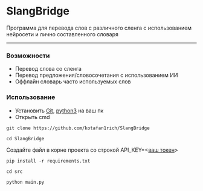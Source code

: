 # SlangBridge

Программа для перевода слов с различного сленга с использованием нейросети и лично составленного словаря

---

### Возможности
* Перевод слова со сленга
* Перевод предложения/словосочетания с использованием ИИ
* Оффлайн словарь часто используемых слов

### Использование
* Установить [Git](https://git-scm.com/downloads), [python3](https://www.python.org/downloads/) на ваш пк
* Открыть cmd
```plaintext
git clone https://github.com/kotafan1rich/SlangBridge
```
```plaintext
cd SlangBridge
```
Создайте файл в корне проекта со строкой API_KEY=<[ваш токен](https://gen-api.ru/account/api-tokens)>
```plaintext
pip install -r requirements.txt
```
```plaintext
cd src
```
```plaintext
python main.py
```